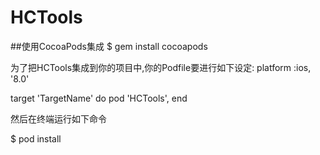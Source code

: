 # HCTools

##使用CocoaPods集成
$ gem install cocoapods

为了把HCTools集成到你的项目中,你的Podfile要进行如下设定:
platform :ios, '8.0'

target 'TargetName' do
pod 'HCTools',
end

然后在终端运行如下命令

$ pod install
